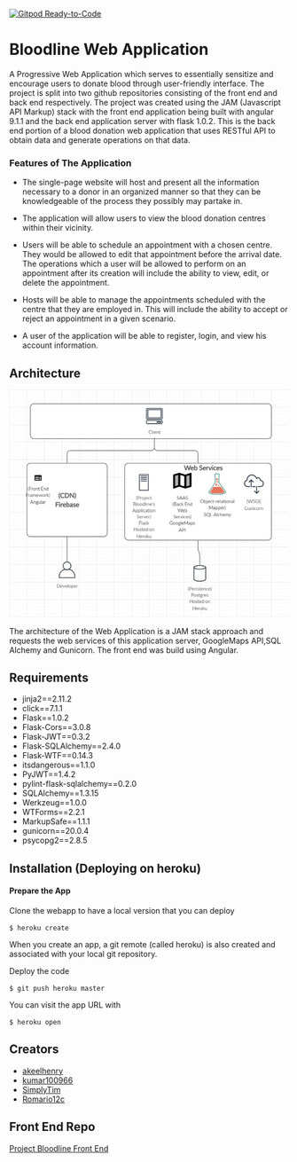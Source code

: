 [![Gitpod Ready-to-Code](https://img.shields.io/badge/Gitpod-Ready--to--Code-blue?logo=gitpod)](https://gitpod.io/#https://github.com/SimplyTim/Bloodline-Web-App) 

# Bloodline Web Application
A Progressive Web Application which serves to essentially sensitize and encourage users to donate blood through user-friendly interface. The project is split into two github repositories consisting of the front end and back end respectively. The project was created using the JAM (Javascript API Markup) stack with the front end application being built with angular 9.1.1 and the back end application server with flask 1.0.2. This is the back end portion of a blood donation web application that uses RESTful API to obtain data and generate operations on that data. 

### Features of The Application

* The single-page website will host and present all the information necessary to a donor in an organized manner so that they can be knowledgeable of the process they possibly may partake in. 

* The application will allow users to view the blood donation centres within their vicinity.

* Users will be able to schedule an appointment with a chosen centre. They would be allowed to edit that appointment before the arrival date. The operations which a user will be allowed to perform on an appointment after its creation will include the ability to view, edit, or delete the appointment. 

* Hosts will be able to manage the appointments scheduled with the centre that they are employed in. This will include the ability to accept or reject an appointment in a given scenario. 

* A user of the application will be able to register, login,  and view his account information.

## Architecture
![arcitecture img](https://github.com/SimplyTim/Bloodline-Web-App/blob/master/WhatsApp%20Image%202020-05-12%20at%208.22.36%20PM.jpeg?raw=true)

The architecture of the Web Application is a JAM stack approach and requests the web services of this application server, GoogleMaps API,SQL Alchemy and Gunicorn. The front end was build using Angular.


## Requirements
* jinja2==2.11.2
* click==7.1.1
* Flask==1.0.2
* Flask-Cors==3.0.8
* Flask-JWT==0.3.2
* Flask-SQLAlchemy==2.4.0
* Flask-WTF==0.14.3
* itsdangerous==1.1.0
* PyJWT==1.4.2
* pylint-flask-sqlalchemy==0.2.0
* SQLAlchemy==1.3.15
* Werkzeug==1.0.0
* WTForms==2.2.1
* MarkupSafe==1.1.1
* gunicorn==20.0.4
* psycopg2==2.8.5

## Installation (Deploying on heroku)
#### Prepare the App
Clone the webapp to have a local version that you can deploy
```
$ heroku create
```
When you create an app, a git remote (called heroku) is also created and associated with your local git repository.

Deploy the code
```
$ git push heroku master
```
You can visit the app URL with 
```
$ heroku open
```



## Creators
* [akeelhenry](https://github.com/akeelhenry)
* [kumar100966](https://github.com/kumar100966)
* [SimplyTim](https://github.com/SimplyTim)
* [Romario12c](https://github.com/Romario12c)


## Front End Repo
[Project Bloodline Front End](https://github.com/kumar100966/BloodLine)
